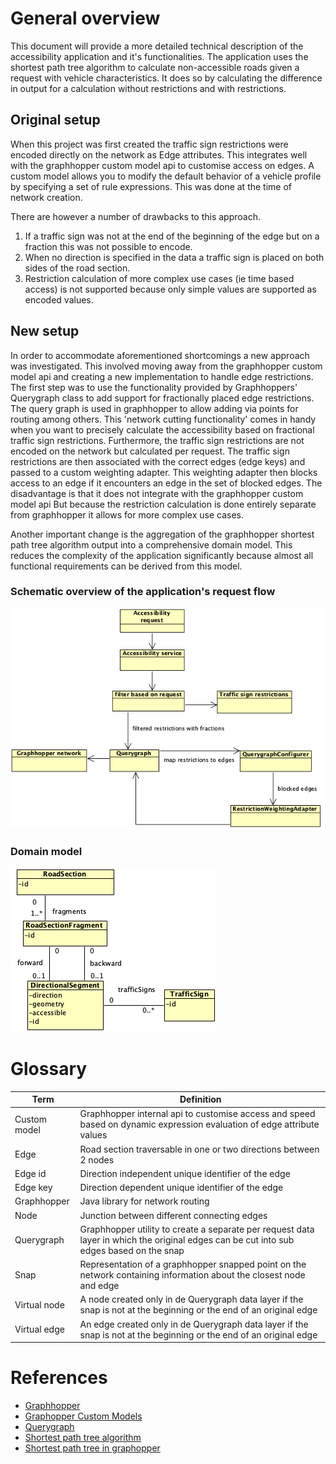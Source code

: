 # General overview

This document will provide a more detailed technical description of the accessibility application and it's functionalities.
The application uses the shortest path tree algorithm to calculate non-accessible roads given a request with vehicle characteristics.
It does so by calculating the difference in output for a calculation without restrictions and with restrictions.

## Original setup

<p>When this project was first created the traffic sign restrictions were encoded directly on the network as Edge attributes.
This integrates well with the graphhopper custom model api to customise access on edges.
A custom model allows you to modify the default behavior of a vehicle profile by specifying a set of rule expressions.
This was done at the time of network creation. </p>
<p>There are however a number of drawbacks to this approach.</p>

1. If a traffic sign was not at the end of the beginning of the edge but on a fraction this was not possible to encode.
2. When no direction is specified in the data a traffic sign is placed on both sides of the road section.
3. Restriction calculation of more complex use cases (ie time based access) is not supported because only simple values are supported as
   encoded values.

## New setup

<p>
In order to accommodate aforementioned shortcomings a new approach was investigated.
This involved moving away from the graphhopper custom model api and creating a new implementation to handle edge restrictions.
The first step was to use the functionality provided by Graphhoppers' Querygraph class to add support for fractionally placed edge restrictions.
The query graph is used in graphhopper to allow adding via points for routing among others.
This 'network cutting functionality' comes in handy when you want to precisely calculate the accessibility based on fractional traffic sign restrictions.
Furthermore, the traffic sign restrictions are not encoded on the network but calculated per request.
The traffic sign restrictions are then associated with the correct edges (edge keys) and passed to a custom weighting adapter.
This weighting adapter then blocks access to an edge if it encounters an edge in the set of blocked edges.
The disadvantage is that it does not integrate with the graphhopper custom model api
But because the restriction calculation is done entirely separate from graphhopper it allows for more complex use cases.
</p>
<p>
Another important change is the aggregation of the graphhopper shortest path tree algorithm output into a comprehensive domain model. 
This reduces the complexity of the application significantly because almost all functional requirements can be derived from this model.
</p>

### Schematic overview of the application's request flow

![](schematic-overview.png)

### Domain model

![](domain-model.png)

# Glossary

| Term         | Definition                                                                                                                              |
|--------------|-----------------------------------------------------------------------------------------------------------------------------------------|
| Custom model | Graphhopper internal api to customise access and speed based on dynamic expression evaluation of edge attribute values                  |
| Edge         | Road section traversable in one or two directions between 2 nodes                                                                       |
| Edge id      | Direction independent unique identifier of the edge                                                                                     |
| Edge key     | Direction dependent unique identifier of the edge                                                                                       |
| Graphhopper  | Java library for network routing                                                                                                        |
| Node         | Junction between different connecting edges                                                                                             |
| Querygraph   | Graphhopper utility to create a separate per request data layer in which the original edges can be cut into sub edges based on the snap |
| Snap         | Representation of a graphhopper snapped point on the network containing information about the closest node and edge                     |
| Virtual node | A node created only in de Querygraph data layer if the snap is not at the beginning or the end of an original edge                      |
| Virtual edge | An edge created only in de Querygraph data layer if the snap is not at the beginning or the end of an original edge                     |

# References

- [Graphhopper](https://github.com/graphhopper/graphhopper)
- [Graphopper Custom Models](https://github.com/graphhopper/graphhopper/blob/master/docs/core/custom-models.md)
- [Querygraph](https://github.com/graphhopper/graphhopper/blob/master/docs/core/low-level-api.md)
- [Shortest path tree algorithm ](https://en.wikipedia.org/wiki/Shortest-path_tree)
- [Shortest path tree in graphopper](https://github.com/graphhopper/graphhopper/blob/master/docs/isochrone/java.md)
